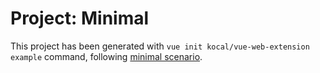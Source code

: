 # Project: Minimal

This project has been generated with `vue init kocal/vue-web-extension example` command, following [minimal scenario](../../scenarios/minimal.json).
